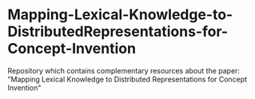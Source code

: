 # Mapping-Lexical-Knowledge-to-DistributedRepresentations-for-Concept-Invention
Repository which contains complementary resources about the paper: "Mapping Lexical Knowledge to Distributed Representations for Concept Invention"
